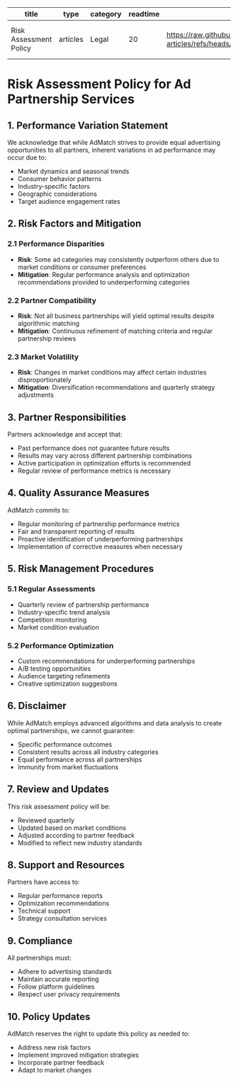 | title | type | category | readtime | imageurl | tags |
|-------|------|----------|-----------|----------|------|
| Risk Assessment Policy | articles | Legal | 20 | https://raw.githubusercontent.com/cosmixcom/admatch-articles/refs/heads/main/static/legal.png | legal, terms, policy, risks |

# Risk Assessment Policy for Ad Partnership Services

## 1. Performance Variation Statement

We acknowledge that while AdMatch strives to provide equal advertising opportunities to all partners, inherent variations in ad performance may occur due to:

- Market dynamics and seasonal trends
- Consumer behavior patterns
- Industry-specific factors
- Geographic considerations
- Target audience engagement rates

## 2. Risk Factors and Mitigation

### 2.1 Performance Disparities
- **Risk**: Some ad categories may consistently outperform others due to market conditions or consumer preferences
- **Mitigation**: Regular performance analysis and optimization recommendations provided to underperforming categories

### 2.2 Partner Compatibility
- **Risk**: Not all business partnerships will yield optimal results despite algorithmic matching
- **Mitigation**: Continuous refinement of matching criteria and regular partnership reviews

### 2.3 Market Volatility
- **Risk**: Changes in market conditions may affect certain industries disproportionately
- **Mitigation**: Diversification recommendations and quarterly strategy adjustments

## 3. Partner Responsibilities

Partners acknowledge and accept that:
- Past performance does not guarantee future results
- Results may vary across different partnership combinations
- Active participation in optimization efforts is recommended
- Regular review of performance metrics is necessary

## 4. Quality Assurance Measures

AdMatch commits to:
- Regular monitoring of partnership performance metrics
- Fair and transparent reporting of results
- Proactive identification of underperforming partnerships
- Implementation of corrective measures when necessary

## 5. Risk Management Procedures

### 5.1 Regular Assessments
- Quarterly review of partnership performance
- Industry-specific trend analysis
- Competition monitoring
- Market condition evaluation

### 5.2 Performance Optimization
- Custom recommendations for underperforming partnerships
- A/B testing opportunities
- Audience targeting refinements
- Creative optimization suggestions

## 6. Disclaimer

While AdMatch employs advanced algorithms and data analysis to create optimal partnerships, we cannot guarantee:
- Specific performance outcomes
- Consistent results across all industry categories
- Equal performance across all partnerships
- Immunity from market fluctuations

## 7. Review and Updates

This risk assessment policy will be:
- Reviewed quarterly
- Updated based on market conditions
- Adjusted according to partner feedback
- Modified to reflect new industry standards

## 8. Support and Resources

Partners have access to:
- Regular performance reports
- Optimization recommendations
- Technical support
- Strategy consultation services

## 9. Compliance

All partnerships must:
- Adhere to advertising standards
- Maintain accurate reporting
- Follow platform guidelines
- Respect user privacy requirements

## 10. Policy Updates

AdMatch reserves the right to update this policy as needed to:
- Address new risk factors
- Implement improved mitigation strategies
- Incorporate partner feedback
- Adapt to market changes
